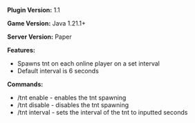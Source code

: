 **Plugin Version:** 1.1

**Game Version:** Java 1.21.1+

**Server Version:** Paper

**Features:**
- Spawns tnt on each online player on a set interval
- Default interval is 6 seconds
  
**Commands:**
- /tnt enable - enables the tnt spawning
- /tnt disable - disables the tnt spawning
- /tnt interval <seconds> - sets the interval of the tnt to inputted seconds
